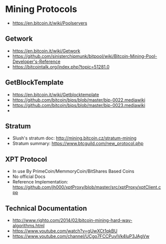 # Mining Protocols
* https://en.bitcoin.it/wiki/Poolservers

## Getwork
* https://en.bitcoin.it/wiki/Getwork
* https://github.com/sinisterchipmunk/bitpool/wiki/Bitcoin-Mining-Pool-Developer's-Reference
* https://bitcointalk.org/index.php?topic=51281.0

## GetBlockTemplate
* https://en.bitcoin.it/wiki/Getblocktemplate
* https://github.com/bitcoin/bips/blob/master/bip-0022.mediawiki
* https://github.com/bitcoin/bips/blob/master/bip-0023.mediawiki
* 
## Stratum
* Slush's stratum doc: http://mining.bitcoin.cz/stratum-mining
* Stratum summary: https://www.btcguild.com/new_protocol.php

## XPT Protocol
* In use By PrimeCoin/MemmoryCoin/BitShares Based Coins
* No official Docs
* Reference Implementation: https://github.com/jh000/xptProxy/blob/master/src/xptProxy/xptClient.cpp

## Technical Documentation
* http://www.righto.com/2014/02/bitcoin-mining-hard-way-algorithms.html
* https://www.youtube.com/watch?v=gUwXCt1qkBU
* https://www.youtube.com/channel/UCgo7FCCPuylVk4luP3JAgVw
